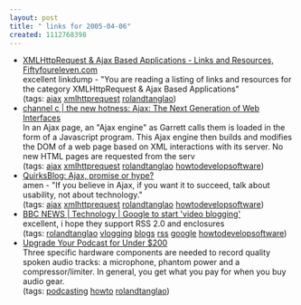 ```yaml
---
layout: post
title: " links for 2005-04-06"
created: 1112768398
---
```

<ul class="delicious">
	<li>
		<div class="delicious-link"><a href="http://www.fiftyfoureleven.com/resources/programming/xmlhttprequest">XMLHttpRequest & Ajax Based Applications - Links and Resources, Fiftyfoureleven.com</a></div>
		<div class="delicious-extended">excellent linkdump - "You are reading a listing of links and resources for the category XMLHttpRequest & Ajax Based Applications"</div>
		<div class="delicious-tags">(tags: <a href="http://del.icio.us/rtanglao/ajax">ajax</a> <a href="http://del.icio.us/rtanglao/xmlhttprequest">xmlhttprequest</a> <a href="http://del.icio.us/rtanglao/rolandtanglao">rolandtanglao</a>)</div>
	</li>
	<li>
		<div class="delicious-link"><a href="http://caseyporn.com/blog/archives/000675.html">channel c | the new hotness: Ajax: The Next Generation of Web Interfaces</a></div>
		<div class="delicious-extended">In an Ajax page, an "Ajax engine" as Garrett calls them is loaded in the form of a Javascript program. This Ajax engine then builds and modifies the DOM of a web page based on XML interactions with its server. No new HTML pages are requested from the serv</div>
		<div class="delicious-tags">(tags: <a href="http://del.icio.us/rtanglao/ajax">ajax</a> <a href="http://del.icio.us/rtanglao/xmlhttprequest">xmlhttprequest</a> <a href="http://del.icio.us/rtanglao/rolandtanglao">rolandtanglao</a> <a href="http://del.icio.us/rtanglao/howtodevelopsoftware">howtodevelopsoftware</a>)</div>
	</li>
	<li>
		<div class="delicious-link"><a href="http://www.quirksmode.org/blog/archives/2005/03/ajax_promise_or.html">QuirksBlog: Ajax, promise or hype?</a></div>
		<div class="delicious-extended">amen - "If you believe in Ajax, if you want it to succeed, talk about usability, not about technology."</div>
		<div class="delicious-tags">(tags: <a href="http://del.icio.us/rtanglao/ajax">ajax</a> <a href="http://del.icio.us/rtanglao/xmlhttprequest">xmlhttprequest</a> <a href="http://del.icio.us/rtanglao/rolandtanglao">rolandtanglao</a> <a href="http://del.icio.us/rtanglao/howtodevelopsoftware">howtodevelopsoftware</a>)</div>
	</li>
	<li>
		<div class="delicious-link"><a href="http://news.bbc.co.uk/2/hi/technology/4412125.stm">BBC NEWS | Technology | Google to start 'video blogging'</a></div>
		<div class="delicious-extended">excellent, i hope they support RSS 2.0 and enclosures</div>
		<div class="delicious-tags">(tags: <a href="http://del.icio.us/rtanglao/rolandtanglao">rolandtanglao</a> <a href="http://del.icio.us/rtanglao/vlogging">vlogging</a> <a href="http://del.icio.us/rtanglao/blogs">blogs</a> <a href="http://del.icio.us/rtanglao/rss">rss</a> <a href="http://del.icio.us/rtanglao/google">google</a> <a href="http://del.icio.us/rtanglao/howtodevelopsoftware">howtodevelopsoftware</a>)</div>
	</li>
	<li>
		<div class="delicious-link"><a href="http://www.jakeludington.com/gadget_envy/20050313_upgrade_your_podcast_for_under_200.html">Upgrade Your Podcast for Under $200</a></div>
		<div class="delicious-extended">Three specific hardware components are needed to record quality spoken audio tracks: a microphone, phantom power and a compressor/limiter. In general, you get what you pay for when you buy audio gear.</div>
		<div class="delicious-tags">(tags: <a href="http://del.icio.us/rtanglao/podcasting">podcasting</a> <a href="http://del.icio.us/rtanglao/howto">howto</a> <a href="http://del.icio.us/rtanglao/rolandtanglao">rolandtanglao</a>)</div>
	</li>
</ul>


